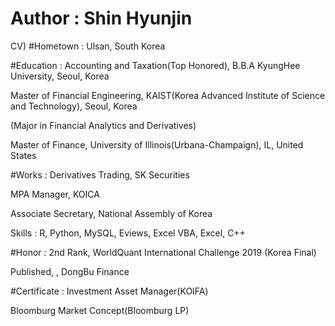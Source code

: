 # Author : Shin Hyunjin

CV)
#Hometown : Ulsan, South Korea

#Education : 
Accounting and Taxation(Top Honored), B.B.A KyungHee University, Seoul, Korea

Master of Financial Engineering, KAIST(Korea Advanced Institute of Science and Technology), Seoul, Korea

(Major in Financial Analytics and Derivatives)

Master of Finance, University of Illinois(Urbana-Champaign), IL, United States

#Works : 
Derivatives Trading, SK Securities

MPA Manager, KOICA

Associate Secretary, National Assembly of Korea

Skills : R, Python, MySQL, Eviews, Excel VBA, Excel, C++

#Honor :
2nd Rank, WorldQuant International Challenge 2019 (Korea Final)

Published, <Market Neutral Strategy for ETF Trading with Deep Learning>, DongBu Finance

#Certificate :
Investment Asset Manager(KOIFA)

Bloomburg Market Concept(Bloomburg LP)
